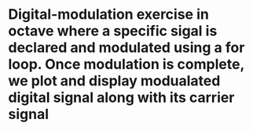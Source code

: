 # Digital-modulation exercise in octave where a specific sigal is declared and modulated using a for loop. Once modulation is complete, we plot and display modualated digital signal along with its carrier signal
